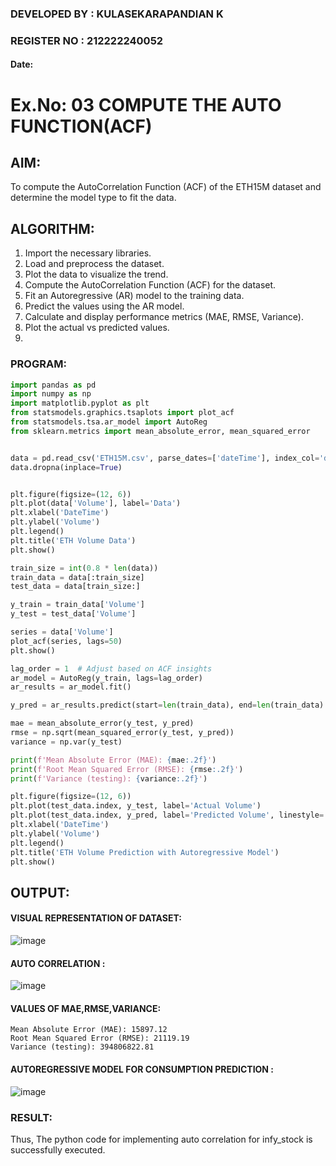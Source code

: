 ### DEVELOPED BY : KULASEKARAPANDIAN K
### REGISTER NO : 212222240052
#### Date: 

# Ex.No: 03   COMPUTE THE AUTO FUNCTION(ACF)

## AIM:
To compute the AutoCorrelation Function (ACF) of the ETH15M dataset and determine the model type to fit the data.

## ALGORITHM:
1. Import the necessary libraries.
2. Load and preprocess the dataset.
3. Plot the data to visualize the trend.
4. Compute the AutoCorrelation Function (ACF) for the dataset.
5. Fit an Autoregressive (AR) model to the training data.
6. Predict the values using the AR model.
7. Calculate and display performance metrics (MAE, RMSE, Variance).
8. Plot the actual vs predicted values.
9. 
### PROGRAM:
```python
import pandas as pd
import numpy as np
import matplotlib.pyplot as plt
from statsmodels.graphics.tsaplots import plot_acf
from statsmodels.tsa.ar_model import AutoReg
from sklearn.metrics import mean_absolute_error, mean_squared_error


data = pd.read_csv('ETH15M.csv', parse_dates=['dateTime'], index_col='dateTime')
data.dropna(inplace=True)


plt.figure(figsize=(12, 6))
plt.plot(data['Volume'], label='Data')
plt.xlabel('DateTime')
plt.ylabel('Volume')
plt.legend()
plt.title('ETH Volume Data')
plt.show()

train_size = int(0.8 * len(data))
train_data = data[:train_size]
test_data = data[train_size:]

y_train = train_data['Volume']
y_test = test_data['Volume']

series = data['Volume']
plot_acf(series, lags=50)
plt.show()

lag_order = 1  # Adjust based on ACF insights
ar_model = AutoReg(y_train, lags=lag_order)
ar_results = ar_model.fit()

y_pred = ar_results.predict(start=len(train_data), end=len(train_data) + len(test_data) - 1, dynamic=False)

mae = mean_absolute_error(y_test, y_pred)
rmse = np.sqrt(mean_squared_error(y_test, y_pred))
variance = np.var(y_test)

print(f'Mean Absolute Error (MAE): {mae:.2f}')
print(f'Root Mean Squared Error (RMSE): {rmse:.2f}')
print(f'Variance (testing): {variance:.2f}')

plt.figure(figsize=(12, 6))
plt.plot(test_data.index, y_test, label='Actual Volume')
plt.plot(test_data.index, y_pred, label='Predicted Volume', linestyle='--')
plt.xlabel('DateTime')
plt.ylabel('Volume')
plt.legend()
plt.title('ETH Volume Prediction with Autoregressive Model')
plt.show()

```
## OUTPUT:
#### VISUAL REPRESENTATION OF DATASET:
![image](https://github.com/user-attachments/assets/1413e37b-32e5-43a2-916c-f20d8ea5bf87)

#### AUTO CORRELATION : 
![image](https://github.com/user-attachments/assets/44a4fc31-8a51-4395-be61-c44b44d412b7)

#### VALUES OF MAE,RMSE,VARIANCE:
```
Mean Absolute Error (MAE): 15897.12
Root Mean Squared Error (RMSE): 21119.19
Variance (testing): 394806822.81
```

#### AUTOREGRESSIVE MODEL FOR CONSUMPTION PREDICTION :
![image](https://github.com/user-attachments/assets/a665cf3f-76e9-4177-abfe-1228f97d440b)


### RESULT:
Thus, The python code for implementing auto correlation for infy_stock is successfully executed.
